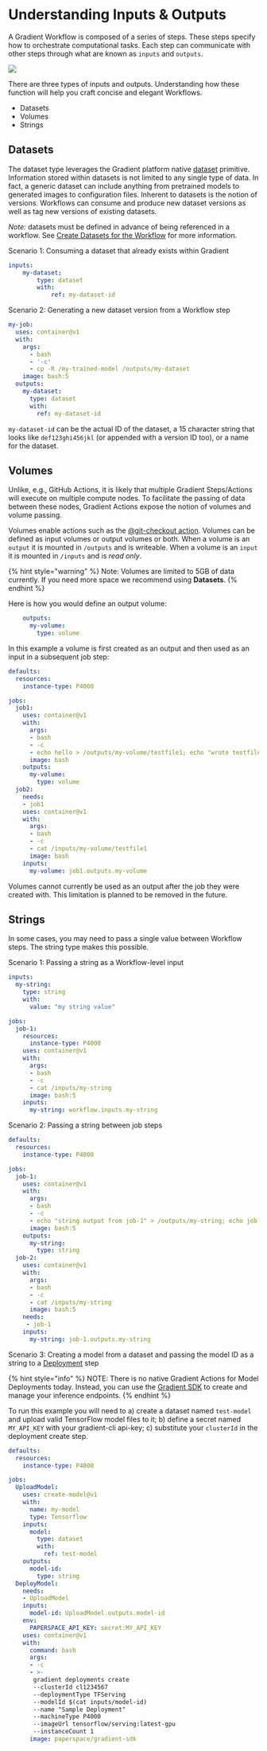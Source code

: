 # Understanding Inputs & Outputs

A Gradient Workflow is composed of a series of steps. These steps specify how to orchestrate computational tasks. Each step can communicate with other steps through what are known as `inputs` and `outputs`.

![](../../.gitbook/assets/image%20%2810%29.png)

There are three types of inputs and outputs. Understanding how these function will help you craft concise and elegant Workflows.

* Datasets
* Volumes
* Strings

## Datasets

The dataset type leverages the Gradient platform native [dataset](../../data/data-overview/) primitive. Information stored within datasets is not limited to any single type of data. In fact, a generic dataset can include anything from pretrained models to generated images to configuration files. Inherent to datasets is the notion of versions. Workflows can consume and produce new dataset versions as well as tag new versions of existing datasets.

_Note:_ datasets must be defined in advance of being referenced in a workflow. See [Create Datasets for the Workflow](https://docs.paperspace.com/gradient/explore-train-deploy/workflows/getting-started-with-workflows#create-datasets-for-the-workflow) for more information.

Scenario 1: Consuming a dataset that already exists within Gradient

```yaml
inputs:
    my-dataset: 
        type: dataset
        with:
            ref: my-dataset-id
```

Scenario 2: Generating a new dataset version from a Workflow step

```yaml
my-job:
  uses: container@v1
  with:
    args:
      - bash
      - '-c'
      - cp -R /my-trained-model /outputs/my-dataset
    image: bash:5
  outputs:
    my-dataset:
      type: dataset
      with:
        ref: my-dataset-id
```

`my-dataset-id` can be the actual ID of the dataset, a 15 character string that looks like `def123ghi456jkl` \(or appended with a version ID too\), or a name for the dataset.

## Volumes

Unlike, e.g., GitHub Actions, it is likely that multiple Gradient Steps/Actions will execute on multiple compute nodes. To facilitate the passing of data between these nodes, Gradient Actions expose the notion of volumes and volume passing.

Volumes enable actions such as the [@git-checkout action](gradient-actions.md#git-checkout). Volumes can be defined as input volumes or output volumes or both. When a volume is an `output` it is mounted in `/outputs` and is writeable. When a volume is an `input` it is mounted in `/inputs` and is _read only_.

{% hint style="warning" %}
Note: Volumes are limited to 5GB of data currently. If you need more space we recommend using **Datasets**.
{% endhint %}

Here is how you would define an output volume:

```yaml
    outputs:
      my-volume:
        type: volume
```

In this example a volume is first created as an output and then used as an input in a subsequent job step:

```yaml
defaults:
  resources:
    instance-type: P4000

jobs:
  job1:
    uses: container@v1
    with:
      args:
      - bash
      - -c
      - echo hello > /outputs/my-volume/testfile1; echo "wrote testfile1 to volume"
      image: bash
    outputs:
      my-volume:
        type: volume
  job2:
    needs:
    - job1
    uses: container@v1
    with:
      args:
      - bash
      - -c
      - cat /inputs/my-volume/testfile1
      image: bash
    inputs:
      my-volume: job1.outputs.my-volume
```

Volumes cannot currently be used as an output after the job they were created with. This limitation is planned to be removed in the future.

## Strings

In some cases, you may need to pass a single value between Workflow steps. The string type makes this possible.

Scenario 1: Passing a string as a Workflow-level input

```yaml
inputs:
  my-string:
    type: string
    with:
      value: "my string value"

jobs:
  job-1:
    resources:
      instance-type: P4000
    uses: container@v1
    with:
      args:
      - bash
      - -c
      - cat /inputs/my-string
      image: bash:5
    inputs:
      my-string: workflow.inputs.my-string
```

Scenario 2: Passing a string between job steps

```yaml
defaults:
  resources:
    instance-type: P4000

jobs:
  job-1:
    uses: container@v1
    with:
      args:
      - bash
      - -c
      - echo "string output from job-1" > /outputs/my-string; echo job-1 finished
      image: bash:5
    outputs:
      my-string:
        type: string
  job-2:
    uses: container@v1
    with:
      args:
      - bash
      - -c
      - cat /inputs/my-string
      image: bash:5
    needs:
     - job-1
    inputs:
      my-string: job-1.outputs.my-string
```

Scenario 3: Creating a model from a dataset and passing the model ID as a string to a [Deployment](https://docs.paperspace.com/gradient/explore-train-deploy/deployments-preview) step

{% hint style="info" %}
NOTE: There is no native Gradient Actions for Model Deployments today. Instead, you can use the [Gradient SDK](../../more/gradient-python-sdk-1/) to create and manage your inference endpoints.
{% endhint %}

To run this example you will need to a\) create a dataset named `test-model` and upload valid TensorFlow model files to it; b\) define a secret named `MY_API_KEY` with your gradient-cli api-key; c\) substitute your `clusterId` in the deployment create step.

```yaml
defaults:
  resources:
    instance-type: P4000

jobs:
  UploadModel:
    uses: create-model@v1
    with:
      name: my-model
      type: Tensorflow
    inputs:
      model:
        type: dataset
        with:
          ref: test-model
    outputs:
      model-id:
        type: string
  DeployModel:
    needs:
    - UploadModel
    inputs:
      model-id: UploadModel.outputs.model-id
    env:
      PAPERSPACE_API_KEY: secret:MY_API_KEY
    uses: container@v1
    with:
      command: bash
      args:
      - -c
      - >-
       gradient deployments create
       --clusterId cl1234567
       --deploymentType TFServing
       --modelId $(cat inputs/model-id)
       --name "Sample Deployment"
       --machineType P4000
       --imageUrl tensorflow/serving:latest-gpu
       --instanceCount 1
      image: paperspace/gradient-sdk
```

